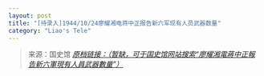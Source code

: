 ```yaml
---
layout: post
title: "[待录入]1944/10/24廖耀湘电蒋中正报告新六军现有人员武器数量"
category: "Liao's Tele"
---
```



> 来源：国史馆 [*原档链接：（暂缺，可于国史馆网站搜索“廖耀湘電蔣中正報告新六軍現有人員武器數量”）*]()
